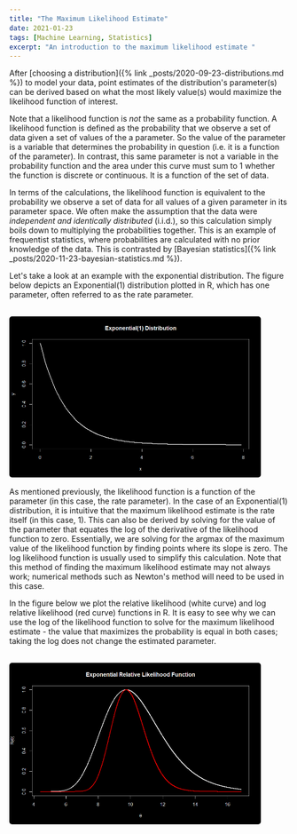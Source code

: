 ```yaml
---
title: "The Maximum Likelihood Estimate"
date: 2021-01-23
tags: [Machine Learning, Statistics]
excerpt: "An introduction to the maximum likelihood estimate "
---
```


After [choosing a distribution]({% link _posts/2020-09-23-distributions.md %}) to model your data, point estimates of the distribution's parameter(s) can be derived based on what the most likely value(s) would maximize the likelihood function of interest. 

Note that a likelihood function is *not* the same as a probability function. A likelihood function is defined as the probability that we observe a set of data given a set of values of the a parameter. So the value of the parameter is a variable that determines the probability in question (i.e. it is a function of the parameter). In contrast, this same parameter is not a variable in the probability function and the area under this curve must sum to 1 whether the function is discrete or continuous. It is a function of the set of data. 

In terms of the calculations, the likelihood function is equivalent to the probability we observe a set of data for all values of a given parameter in its parameter space. We often make the assumption that the data were *independent and identically distributed* (i.i.d.), so this calculation simply boils down to multiplying the probabilities together. This is an example of frequentist statistics, where probabilities are calculated with no prior knowledge of the data. This is contrasted by [Bayesian statistics]({% link _posts/2020-11-23-bayesian-statistics.md %}).

Let's take a look at an example with the exponential distribution. The figure below depicts an Exponential(1) distribution plotted in R, which has one parameter, often referred to as the rate parameter. 

<br><img class="align-center" src="/images/distributions/exponential.png" style="border-radius: 5px; width: 90%;"><br>

As mentioned previously, the likelihood function is a function of the parameter (in this case, the rate parameter). In the case of an Exponential(1) distribution, it is intuitive that the maximum likelihood estimate is the rate itself (in this case, 1). This can also be derived by solving for the value of the parameter that equates the log of the derivative of the likelihood function to zero. Essentially, we are solving for the argmax of the maximum value of the likelihood function by finding points where its slope is zero. The log likelihood function is usually used to simplify this calculation. Note that this method of finding the maximum likelihood estimate may not always work; numerical methods such as Newton's method will need to be used in this case. 

In the figure below we plot the relative likelihood (white curve) and log relative likelihood (red curve) functions in R. It is easy to see why we can use the log of the likelihood function to solve for the maximum likelihood estimate - the value that maximizes the probability is equal in both cases; taking the log does not change the estimated parameter. 

<br><img class="align-center" src="/images/distributions/exp-relative-likelihood.png" style="border-radius: 5px; width: 90%;"><br>





